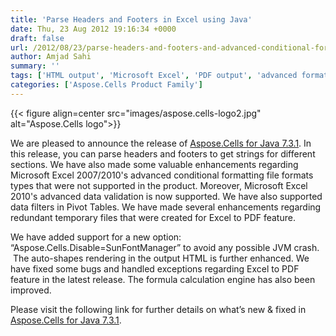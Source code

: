 ```yaml
---
title: 'Parse Headers and Footers in Excel using Java'
date: Thu, 23 Aug 2012 19:16:34 +0000
draft: false
url: /2012/08/23/parse-headers-and-footers-and-advanced-conditional-formatting-types-of-excel-2010-are-supported-in-aspose.cells-for-java-7.3.1/
author: Amjad Sahi
summary: ''
tags: ['HTML output', 'Microsoft Excel', 'PDF output', 'advanced formatting', 'headers and footers', 'java', 'product release']
categories: ['Aspose.Cells Product Family']
---
```




{{< figure align=center src="images/aspose.cells-logo2.jpg" alt="Aspose.Cells logo">}}


We are pleased to announce the release of [Aspose.Cells for Java 7.3.1][1]. In this release, you can parse headers and footers to get strings for different sections. We have also made some valuable enhancements regarding Microsoft Excel 2007/2010's advanced conditional formatting file formats types that were not supported in the product. Moreover, Microsoft Excel 2010's advanced data validation is now supported. We have also supported data filters in Pivot Tables. We have made several enhancements regarding redundant temporary files that were created for Excel to PDF feature.

We have added support for a new option: “Aspose.Cells.Disable=SunFontManager” to avoid any possible JVM crash.  The auto-shapes rendering in the output HTML is further enhanced. We have fixed some bugs and handled exceptions regarding Excel to PDF feature in the latest release. The formula calculation engine has also been improved.

Please visit the following link for further details on what’s new & fixed in [Aspose.Cells for Java 7.3.1][2].




[1]: https://downloads.aspose.com/cells
[2]: https://downloads.aspose.com/cells




